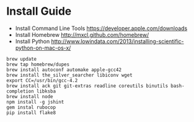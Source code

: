 # Install Guide

* Install Command Line Tools https://developer.apple.com/downloads
* Install Homebrew http://mxcl.github.com/homebrew/
* Install Python http://www.lowindata.com/2013/installing-scientific-python-on-mac-os-x/

```
brew update
brew tap homebrew/dupes
brew install autoconf automake apple-gcc42
brew install the_silver_searcher libiconv wget
export CC=/usr/bin/gcc-4.2
brew install ack git git-extras readline coreutils binutils bash-completion libksba
brew install node
npm install -g jshint
gem instal rubocop
pip install flake8
```
